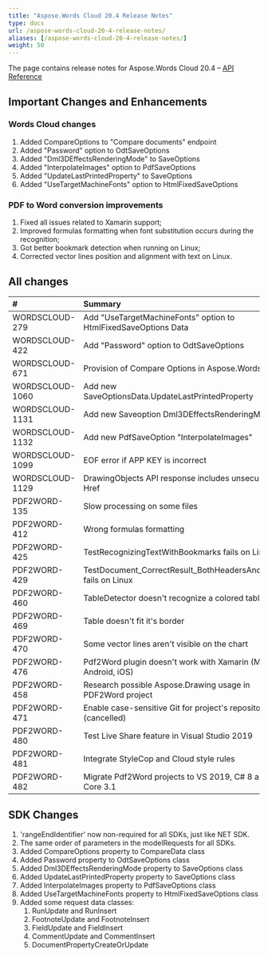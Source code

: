 ```yaml
---
title: "Aspose.Words Cloud 20.4 Release Notes"
type: docs
url: /aspose-words-cloud-20-4-release-notes/
aliases: [/aspose-words-cloud-20-4-release-notes/]
weight: 50
---
```


The page contains release notes for Aspose.Words Cloud 20.4 – [API Reference](https://apireference.aspose.cloud/words/)

## Important Changes and Enhancements

### Words Cloud changes

1. Added CompareOptions to "Compare documents" endpoint
1. Added "Password" option to OdtSaveOptions
1. Added "Dml3DEffectsRenderingMode" to SaveOptions
1. Added "InterpolateImages" option to PdfSaveOptions
1. Added "UpdateLastPrintedProperty" to SaveOptions
1. Added "UseTargetMachineFonts" option to HtmlFixedSaveOptions

### PDF to Word conversion improvements

1. Fixed all issues related to Xamarin support;
1. Improved formulas formatting when font substitution occurs during the recognition;
1. Got better bookmark detection when running on Linux;
1. Corrected vector lines position and alignment with text on Linux.


## All changes

|#|Summary|Category|
| :- | :- | :- |
|WORDSCLOUD-279|Add "UseTargetMachineFonts" option to HtmlFixedSaveOptions Data |Feature|
|WORDSCLOUD-422|Add "Password" option to OdtSaveOptions |Feature|
|WORDSCLOUD-671|Provision of Compare Options in Aspose.Words Cloud |Feature|
|WORDSCLOUD-1060|Add new SaveOptionsData.UpdateLastPrintedProperty |Feature|
|WORDSCLOUD-1131|Add new Saveoption Dml3DEffectsRenderingMode |Feature|
|WORDSCLOUD-1132|Add new PdfSaveOption "InterpolateImages" |Feature|
|WORDSCLOUD-1099|EOF error if APP KEY is incorrect |Bug|
|WORDSCLOUD-1129|DrawingObjects API response includes unsecured Href |Bug|
|PDF2WORD-135 |Slow processing on some files |Bug|
|PDF2WORD-412 |Wrong formulas formatting |Bug|
|PDF2WORD-425 |TestRecognizingTextWithBookmarks fails on Linux |Bug|
|PDF2WORD-429|TestDocument_CorrectResult_BothHeadersAndFooters fails on Linux|Bug|
|PDF2WORD-460|TableDetector doesn't recognize a colored table|Bug|
|PDF2WORD-469|Table doesn't fit it's border|Bug|
|PDF2WORD-470 |Some vector lines aren't visible on the chart|Bug|
|PDF2WORD-476 |Pdf2Word plugin doesn't work with Xamarin (Mac, Android, iOS) |Bug|
|PDF2WORD-458 |Research possible Aspose.Drawing usage in PDF2Word project |Task|
|PDF2WORD-471 |Enable case-sensitive Git for project's repository (cancelled) |Task|
|PDF2WORD-480 |Test Live Share feature in Visual Studio 2019 |Task|
|PDF2WORD-481|Integrate StyleCop and Cloud style rules|Task|
|PDF2WORD-482 |Migrate Pdf2Word projects to VS 2019, C# 8 and .NET Core 3.1 |Task|

## SDK Changes

1. 'rangeEndIdentifier' now non-required for all SDKs, just like NET SDK.
1. The same order of parameters in the modelRequests for all SDKs.
1. Added CompareOptions property to CompareData class
1. Added Password property to OdtSaveOptions class
1. Added Dml3DEffectsRenderingMode property to SaveOptions class
1. Added UpdateLastPrintedProperty property to SaveOptions class
1. Added InterpolateImages property to PdfSaveOptions class
1. Added UseTargetMachineFonts property to HtmlFixedSaveOptions class
1. Added some request data classes: 
   1. RunUpdate and RunInsert
   1. FootnoteUpdate and FootnoteInsert
   1. FieldUpdate and FieldInsert
   1. CommentUpdate and CommentInsert
   1. DocumentPropertyCreateOrUpdate
